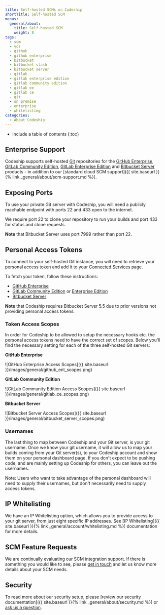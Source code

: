```yaml
---
title: Self-hosted SCMs on Codeship
shortTitle: Self-hosted SCM
menus:
  general/about:
    title: Self-hosted SCM
    weight: 8
tags:
  - scm
  - vcs
  - github
  - github enterprise
  - bitbucket
  - bitbucket stash
  - bitbucket server
  - gitlab
  - gitlab enterprise edition
  - gitlab community edition
  - gitlab ee
  - gitlab ce
  - git
  - on premise
  - enterprise
  - whitelisting
categories:
  - About Codeship  
---
```


* include a table of contents
{:toc}

## Enterprise Support

Codeship supports self-hosted [Git](https://git-scm.com) repositories for the [GitHub Enterprise](https://enterprise.github.com/home), [GitLab Community Edition](https://gitlab.com/gitlab-org/gitlab-ce), [GitLab Enterprise Edition](https://about.gitlab.com/gitlab-ee) and [Bitbucket Server](https://www.atlassian.com/software/bitbucket/server) products - in addition to our [standard cloud SCM support]({{ site.baseurl }}{% link _general/about/scm-support.md %}).

## Exposing Ports

To use your private Git server with Codeship, you will need a publicly reachable endpoint with ports 22 and 433 open to the internet.

We require port 22 to clone your repository to run your builds and port 433 for status and clone requests.

**Note** that Bitbucket Server uses port 7999 rather than port 22.

## Personal Access Tokens

To connect to your self-hosted Git instance, you will need to retrieve your personal access token and add it to your [Connected Services](https://app.codeship.com/authentications) page.

To fetch your token, follow these instructions:

- [GitHub Enterprise](https://help.github.com/articles/creating-a-personal-access-token-for-the-command-line/)
- [GitLab Community Edition](https://docs.gitlab.com/ce/user/profile/personal_access_tokens.html) or [Enterprise Edition](https://docs.gitlab.com/ee/user/profile/personal_access_tokens.html)
- [Bitbucket Server](https://confluence.atlassian.com/bitbucketserver/personal-access-tokens-939515499.html)

**Note** that Codeship requires Bitbucket Server 5.5 due to prior versions not providing personal access tokens.

### Token Access Scopes

In order for Codeship to be allowed to setup the necessary hooks etc. the personal access tokens need to have the correct set of scopes. Below you'll find the necessary setting for each of the three self-hosted Git servers:

**GitHub Enterprise**

![GitHub Enterprise Access Scopes]({{ site.baseurl }}/images/general/github_ent_scopes.png)

**GitLab Community Edition**

![GitLab Community Edition Access Scopes]({{ site.baseurl }}/images/general/gitlab_ce_scopes.png)

**Bitbucket Server**

![Bitbucket Server Access Scopes]({{ site.baseurl }}/images/general/bitbucket_server_scopes.png)

### Usernames

The last thing to map between Codeship and your Git server, is your git username. Once we know your git username, it will allow us to map your builds coming from your Git server(s), to your Codeship account and show them on your personal dashboard page. If you don't expect to be pushing code, and are mainly setting up Codeship for others, you can leave out the usernames.

Note: Users who want to take advantage of the personal dashboard will need to supply their usernames, but don't necessarily need to supply access tokens.

## IP Whitelisting

We have an IP Whitelisting option, which allows you to provide access to your git server, from just eight specific IP addresses. See [IP Whitelisting]({{ site.baseurl }}{% link _general/account/whitelisting.md %}) documentation for more details.

## SCM Feature Requests

We are continually evaluating our SCM integration support. If there is something you would like to see, please [get in touch](mailto:support@codeship.com) and let us know more details about your SCM needs.

## Security

To read more about our security setup, please [review our security documentation]({{ site.baseurl }}{% link _general/about/security.md %}) or [ask us a question](https://helpdesk.codeship.com).
